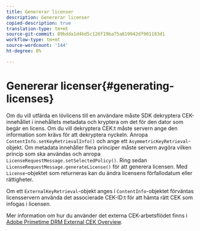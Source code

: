 ```yaml
---
title: Genererar licenser
description: Genererar licenser
copied-description: true
translation-type: tm+mt
source-git-commit: 89bdda1d4bd5c126f19ba75a819942df901183d1
workflow-type: tm+mt
source-wordcount: '144'
ht-degree: 0%

---
```



# Genererar licenser{#generating-licenses}

Om du vill utfärda en lövlicens till en användare måste SDK dekryptera CEK-innehållet i innehållets metadata och kryptera om det för den dator som begär en licens. Om du vill dekryptera CEK:t måste servern ange den information som krävs för att dekryptera nyckeln. Anropa `ContentInfo.setKeyRetrievalInfo()` och ange ett `AsymmetricKeyRetrieval`-objekt. Om metadata innehåller flera principer måste servern avgöra vilken princip som ska användas och anropa `LicenseRequestMessage.setSelectedPolicy()`. Ring sedan `LicenseRequestMessage.generateLicense()` för att generera licensen. Med `License`-objektet som returneras kan du ändra licensens förfallodatum eller rättigheter.

Om ett `ExternalKeyRetrieval`-objekt anges i `ContentInfo`-objektet förväntas licensservern använda det associerade CEK-ID:t för att hämta rätt CEK som infogas i licensen.

Mer information om hur du använder det externa CEK-arbetsflödet finns i [Adobe Primetime DRM External CEK Overview](../../../aaxs-drm-xkey-mgmt/aaxs-drm-using-external-cek-overview.md).
